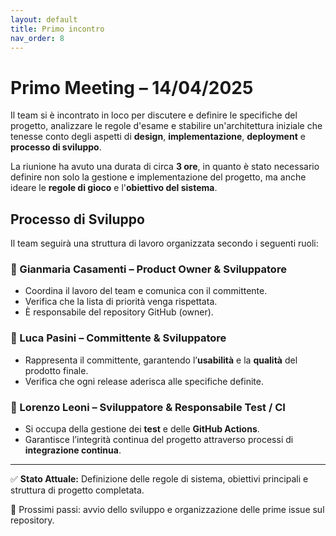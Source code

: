 ```yaml
---
layout: default
title: Primo incontro
nav_order: 8
---
```

# Primo Meeting – 14/04/2025

Il team si è incontrato in loco per discutere e definire le specifiche del
progetto, analizzare le regole d'esame e stabilire un'architettura iniziale 
che tenesse conto degli aspetti di **design**, **implementazione**, 
**deployment** e **processo di sviluppo**.

La riunione ha avuto una durata di circa **3 ore**, in quanto è 
stato necessario definire non solo la gestione e implementazione del 
progetto, ma anche ideare le **regole di gioco** e l'**obiettivo del sistema**.

## Processo di Sviluppo

Il team seguirà una struttura di lavoro organizzata secondo i seguenti ruoli:

### 👤 Gianmaria Casamenti – Product Owner & Sviluppatore
- Coordina il lavoro del team e comunica con il committente.
- Verifica che la lista di priorità venga rispettata.
- È responsabile del repository GitHub (owner).

### 👤 Luca Pasini – Committente & Sviluppatore
- Rappresenta il committente, garantendo l’**usabilità** e la **qualità** del prodotto finale.
- Verifica che ogni release aderisca alle specifiche definite.

### 👤 Lorenzo Leoni – Sviluppatore & Responsabile Test / CI
- Si occupa della gestione dei **test** e delle **GitHub Actions**.
- Garantisce l’integrità continua del progetto attraverso processi di **integrazione continua**.

---

✅ **Stato Attuale:** Definizione delle regole di sistema, obiettivi principali e struttura di progetto completata.

📌 Prossimi passi: avvio dello sviluppo e organizzazione delle prime issue sul repository.

